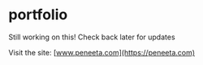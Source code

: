 # portfolio
Still working on this! Check back later for updates

Visit the site: [www.peneeta.com](https://peneeta.com)
